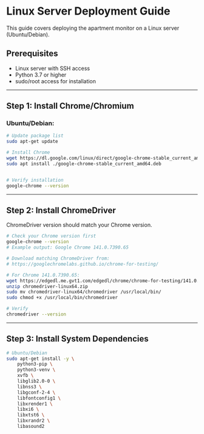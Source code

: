 # Linux Server Deployment Guide

This guide covers deploying the apartment monitor on a Linux server (Ubuntu/Debian).

## Prerequisites

- Linux server with SSH access
- Python 3.7 or higher
- sudo/root access for installation

---

## Step 1: Install Chrome/Chromium

### Ubuntu/Debian:

```bash
# Update package list
sudo apt-get update

# Install Chrome
wget https://dl.google.com/linux/direct/google-chrome-stable_current_amd64.deb
sudo apt install ./google-chrome-stable_current_amd64.deb


# Verify installation
google-chrome --version
```

---

## Step 2: Install ChromeDriver

ChromeDriver version should match your Chrome version.

```bash
# Check your Chrome version first
google-chrome --version
# Example output: Google Chrome 141.0.7390.65

# Download matching ChromeDriver from:
# https://googlechromelabs.github.io/chrome-for-testing/

# For Chrome 141.0.7390.65:
wget https://edgedl.me.gvt1.com/edgedl/chrome/chrome-for-testing/141.0.7390.65/linux64/chromedriver-linux64.zip
unzip chromedriver-linux64.zip
sudo mv chromedriver-linux64/chromedriver /usr/local/bin/
sudo chmod +x /usr/local/bin/chromedriver

# Verify
chromedriver --version
```

---

## Step 3: Install System Dependencies

```bash
# Ubuntu/Debian
sudo apt-get install -y \
    python3-pip \
    python3-venv \
    xvfb \
    libglib2.0-0 \
    libnss3 \
    libgconf-2-4 \
    libfontconfig1 \
    libxrender1 \
    libxi6 \
    libxtst6 \
    libxrandr2 \
    libasound2

```
